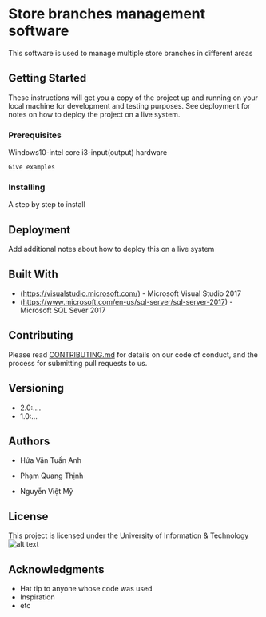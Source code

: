 # Store branches management software

This software is used to manage multiple store branches in different areas

## Getting Started

These instructions will get you a copy of the project up and running on your local machine for development and testing purposes. See deployment for notes on how to deploy the project on a live system.

### Prerequisites

Windows10-intel core i3-input(output) hardware

```
Give examples
```

### Installing

A step by step to install 

## Deployment

Add additional notes about how to deploy this on a live system

## Built With

* (https://visualstudio.microsoft.com/) - Microsoft Visual Studio 2017
* (https://www.microsoft.com/en-us/sql-server/sql-server-2017) - Microsoft SQL Sever 2017

## Contributing

Please read [CONTRIBUTING.md](https://gist.github.com/PurpleBooth/b24679402957c63ec426) for details on our code of conduct, and the process for submitting pull requests to us.

## Versioning

* 2.0:....
* 1.0:...

## Authors

* Hứa Văn Tuấn Anh

* Phạm Quang Thịnh

* Nguyễn Việt Mỹ


## License

This project is licensed under the University of Information & Technology
![alt text](https://www.google.com/url?sa=i&source=images&cd=&cad=rja&uact=8&ved=2ahUKEwjl9fylv4rhAhXCTbwKHcTCBRgQjRx6BAgBEAU&url=https%3A%2F%2Fen.wikipedia.org%2Fwiki%2FHo_Chi_Minh_City_University_of_Information_Technology&psig=AOvVaw2aUUGrBit66QeQAZOQ9kqU&ust=1552957404691323)

## Acknowledgments

* Hat tip to anyone whose code was used
* Inspiration
* etc
